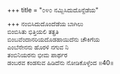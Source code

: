 +++
title = "೦೪೦ ನಮ್ಬಿಸಿದುದೊನ್ದೆಡೆಯ"

+++
ನಂಬಿಸಿದುದೊಂದೆಡೆಯ ಬಾಗಿಲು  
ಬಿಂಬಿಸಿತು ಭಿತ್ತಿಯಲಿ ತತ್ಪ್ರತಿ  
ಬಿಂಬವೆಂದಾನರಿಯದೊಡಹಾಯಿದೆನು ಚೌಕಿಗೆಯ  
ಎಂಬೆನೇನನು ಹೊರಳಿ ನಗುವ ನಿ  
ತಂಬಿನಿಯರನು ಭೀಮ ಪಾರ್ಥರ  
ಡಂಬರವ ಕಂಡಸುವ ಹಿಡಿದೆನು ನೋಡಿಕೊಳ್ಳೆಂದ    ॥40॥